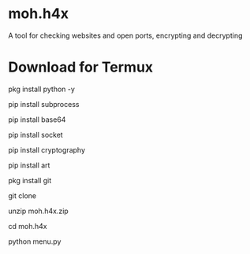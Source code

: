 # moh.h4x
A tool for checking websites and open ports, encrypting and decrypting
# Download for Termux
pkg install python -y

pip install subprocess

pip install base64

pip install socket

pip install cryptography

pip install art


pkg install git

git clone 

unzip moh.h4x.zip

cd moh.h4x

python menu.py 


